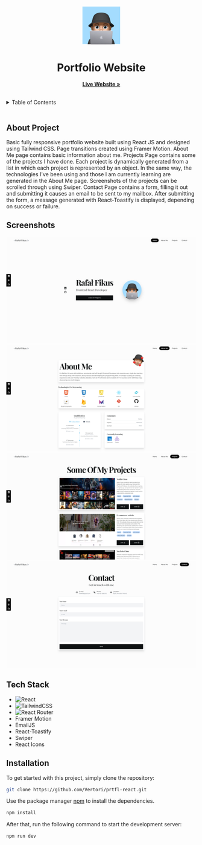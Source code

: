 <br/>
<div align="center">
  <a href="">
    <img src="src/assets/avatar1.webp" width="100" alt="Logo">
  </a>

  <h1 align="center">Portfolio Website</h1>

  <p align="center">
    <a href="https://rfikus-portfolio.netlify.app/"><strong>Live Website »</strong></a>
    <br/>
    <br/>
  </p>
</div>

<details>
  <summary>Table of Contents</summary>
  <ol>
    <li>
      <a href="#about-project">About Project</a>
    </li>
    <li>
      <a href="#screenshots">Screenshots</a>
    </li>
    <li><a href="#tech-stack">Tech Stack</a></li>
    <li>
      <a href="#installation">Installation</a>
    </li>
  </ol>
</details>
 <br />

## About Project

Basic fully responsive portfolio website built using React JS and designed using Tailwind CSS. Page transitions created using Framer Motion. About Me page contains basic information about me. Projects Page contains some of the projects I have done. Each project is dynamically generated from a list in which each project is represented by an object. In the same way, the technologies I've been using and those I am currently learning are generated in the About Me page. Screenshots of the projects can be scrolled through using Swiper. Contact Page contains a form, filling it out and submitting it causes an email to be sent to my mailbox. After submitting the form, a message generated with React-Toastify is displayed, depending on success or failure.

## Screenshots

<img src="readmeAssets/portfolioScreen1.png"/>
<img src="readmeAssets/portfolioScreen2.png"/>
<img src="readmeAssets/portfolioScreen3.png"/>
<img src="readmeAssets/portfolioScreen4.png"/>

## Tech Stack

- ![React](https://img.shields.io/badge/react-%2320232a.svg?style=for-the-badge&logo=react&logoColor=%2361DAFB)
- ![TailwindCSS](https://img.shields.io/badge/tailwindcss-%2338B2AC.svg?style=for-the-badge&logo=tailwind-css&logoColor=white)
- ![React Router](https://img.shields.io/badge/React_Router-CA4245?style=for-the-badge&logo=react-router&logoColor=white)
- Framer Motion
- EmailJS
- React-Toastify
- Swiper
- React Icons

## Installation

To get started with this project, simply clone the repository:

```bash
git clone https://github.com/Vertori/prtfl-react.git
```

Use the package manager [npm](https://www.npmjs.com/) to install the dependencies.

```bash
npm install
```

After that, run the following command to start the development server:

```bash
npm run dev
```
